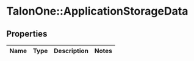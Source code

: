 # TalonOne::ApplicationStorageData

## Properties
Name | Type | Description | Notes
------------ | ------------- | ------------- | -------------


